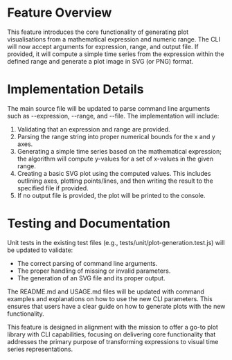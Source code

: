 # Feature Overview
This feature introduces the core functionality of generating plot visualisations from a mathematical expression and numeric range. The CLI will now accept arguments for expression, range, and output file. If provided, it will compute a simple time series from the expression within the defined range and generate a plot image in SVG (or PNG) format.

# Implementation Details
The main source file will be updated to parse command line arguments such as --expression, --range, and --file. The implementation will include:

1. Validating that an expression and range are provided.
2. Parsing the range string into proper numerical bounds for the x and y axes.
3. Generating a simple time series based on the mathematical expression; the algorithm will compute y-values for a set of x-values in the given range.
4. Creating a basic SVG plot using the computed values. This includes outlining axes, plotting points/lines, and then writing the result to the specified file if provided.
5. If no output file is provided, the plot will be printed to the console.

# Testing and Documentation
Unit tests in the existing test files (e.g., tests/unit/plot-generation.test.js) will be updated to validate:

- The correct parsing of command line arguments.
- The proper handling of missing or invalid parameters.
- The generation of an SVG file and its proper output.

The README.md and USAGE.md files will be updated with command examples and explanations on how to use the new CLI parameters. This ensures that users have a clear guide on how to generate plots with the new functionality.

This feature is designed in alignment with the mission to offer a go-to plot library with CLI capabilities, focusing on delivering core functionality that addresses the primary purpose of transforming expressions to visual time series representations.